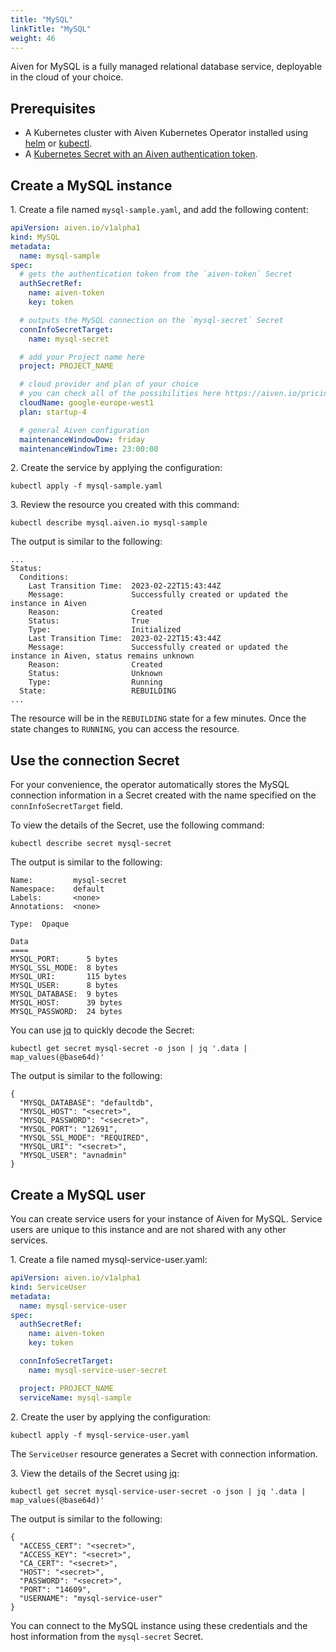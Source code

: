 ```yaml
---
title: "MySQL"
linkTitle: "MySQL"
weight: 46
---
```


Aiven for MySQL is a fully managed relational database service, deployable in the cloud of your choice.

## Prerequisites

* A Kubernetes cluster with Aiven Kubernetes Operator installed using [helm](../installation/helm.md) or [kubectl](../installation/kubectl.md).
* A [Kubernetes Secret with an Aiven authentication token](../authentication.md).

## Create a MySQL instance

1\. Create a file named `mysql-sample.yaml`, and add the following content:

```yaml
apiVersion: aiven.io/v1alpha1
kind: MySQL
metadata:
  name: mysql-sample
spec:
  # gets the authentication token from the `aiven-token` Secret
  authSecretRef:
    name: aiven-token
    key: token

  # outputs the MySQL connection on the `mysql-secret` Secret
  connInfoSecretTarget:
    name: mysql-secret

  # add your Project name here
  project: PROJECT_NAME

  # cloud provider and plan of your choice
  # you can check all of the possibilities here https://aiven.io/pricing
  cloudName: google-europe-west1
  plan: startup-4

  # general Aiven configuration
  maintenanceWindowDow: friday
  maintenanceWindowTime: 23:00:00
```

2\. Create the service by applying the configuration:

```shell
kubectl apply -f mysql-sample.yaml
```

3\. Review the resource you created with this command:

```shell
kubectl describe mysql.aiven.io mysql-sample
```

The output is similar to the following:

```{ .shell .no-copy }
...
Status:
  Conditions:
    Last Transition Time:  2023-02-22T15:43:44Z
    Message:               Successfully created or updated the instance in Aiven
    Reason:                Created
    Status:                True
    Type:                  Initialized
    Last Transition Time:  2023-02-22T15:43:44Z
    Message:               Successfully created or updated the instance in Aiven, status remains unknown
    Reason:                Created
    Status:                Unknown
    Type:                  Running
  State:                   REBUILDING
...
```

The resource will be in the `REBUILDING` state for a few minutes. Once the state changes to `RUNNING`, you can access the resource.

## Use the connection Secret

For your convenience, the operator automatically stores the MySQL connection information in a Secret created with the
name specified on the `connInfoSecretTarget` field.

To view the details of the Secret, use the following command:

```shell
kubectl describe secret mysql-secret
```

The output is similar to the following:

```{ .shell .no-copy }
Name:         mysql-secret
Namespace:    default
Labels:       <none>
Annotations:  <none>

Type:  Opaque

Data
====
MYSQL_PORT:      5 bytes
MYSQL_SSL_MODE:  8 bytes
MYSQL_URI:       115 bytes
MYSQL_USER:      8 bytes
MYSQL_DATABASE:  9 bytes
MYSQL_HOST:      39 bytes
MYSQL_PASSWORD:  24 bytes
```

You can use [jq](https://github.com/jqlang/jq) to quickly decode the Secret:

```shell
kubectl get secret mysql-secret -o json | jq '.data | map_values(@base64d)'
```

The output is similar to the following:

```{ .json .no-copy}
{
  "MYSQL_DATABASE": "defaultdb",
  "MYSQL_HOST": "<secret>",
  "MYSQL_PASSWORD": "<secret>",
  "MYSQL_PORT": "12691",
  "MYSQL_SSL_MODE": "REQUIRED",
  "MYSQL_URI": "<secret>",
  "MYSQL_USER": "avnadmin"
}
```

## Create a MySQL user

You can create service users for your instance of Aiven for MySQL. Service users are unique to this instance and are not shared with any other services.

1\. Create a file named mysql-service-user.yaml:

```yaml
apiVersion: aiven.io/v1alpha1
kind: ServiceUser
metadata:
  name: mysql-service-user
spec:
  authSecretRef:
    name: aiven-token
    key: token

  connInfoSecretTarget:
    name: mysql-service-user-secret

  project: PROJECT_NAME
  serviceName: mysql-sample
```

2\. Create the user by applying the configuration:

```shell
kubectl apply -f mysql-service-user.yaml
```

The `ServiceUser` resource generates a Secret with connection information.

3\. View the details of the Secret using [jq](https://github.com/jqlang/jq):

```shell
kubectl get secret mysql-service-user-secret -o json | jq '.data | map_values(@base64d)'
```

The output is similar to the following:

```{ .json .no-copy }
{
  "ACCESS_CERT": "<secret>",
  "ACCESS_KEY": "<secret>",
  "CA_CERT": "<secret>",
  "HOST": "<secret>",
  "PASSWORD": "<secret>",
  "PORT": "14609",
  "USERNAME": "mysql-service-user"
}
```

You can connect to the MySQL instance using these credentials and the host information from the `mysql-secret` Secret.
